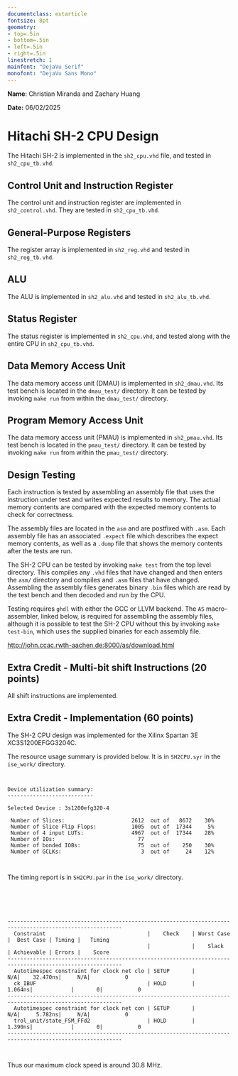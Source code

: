 ```yaml
---
documentclass: extarticle
fontsize: 8pt
geometry:
- top=.5in
- bottom=.5in
- left=.5in
- right=.5in
linestretch: 1
mainfont: "DejaVu Serif"
monofont: "DejaVu Sans Mono"
---
```


**Name**: Christian Miranda and Zachary Huang

**Date:** 06/02/2025


# Hitachi SH-2 CPU Design

The Hitachi SH-2 is implemented in the `sh2_cpu.vhd` file, and tested in
`sh2_cpu_tb.vhd`.

## Control Unit and Instruction Register

The control unit and instruction register are implemented in `sh2_control.vhd`.
They are tested in `sh2_cpu_tb.vhd`.

## General-Purpose Registers

The register array is implemented in `sh2_reg.vhd` and tested in 
`sh2_reg_tb.vhd`.

## ALU

The ALU is implemented in `sh2_alu.vhd` and tested in `sh2_alu_tb.vhd`.

## Status Register

The status register is implemented in `sh2_cpu.vhd`, and tested along with the
entire CPU in `sh2_cpu_tb.vhd`.

## Data Memory Access Unit

The data memory access unit (DMAU) is implemented in `sh2_dmau.vhd`. Its
test bench is located in the `dmau_test/` directory. It can be tested by
invoking `make run` from within the `dmau_test/` directory.

## Program Memory Access Unit

The data memory access unit (PMAU) is implemented in `sh2_pmau.vhd`. Its
test bench is located in the `pmau_test/` directory. It can be tested by
invoking `make run` from within the `pmau_test/` directory.

## Design Testing

Each instruction is tested by assembling an assembly file that uses the
instruction under test and writes expected results to memory. The actual
memory contents are compared with the expected memory contents to check for
correctness. 

The assembly files are located in the `asm` and are postfixed
with `.asm`. Each assembly file has an associated `.expect` file which 
describes the expect memory contents, as well as a `.dump` file that shows
the memory contents after the tests are run.

The SH-2 CPU can be tested by invoking `make test` from the top level 
directory. This compiles any `.vhd` files that have changed and then enters
the `asm/` directory and compiles and `.asm` files that have changed. 
Assembling the assembly files generates binary `.bin` files which are read
by the test bench and then decoded and run by the CPU.

Testing requires `ghdl` with either the GCC or LLVM backend. The `AS` 
macro-assembler, linked below, is required for assembling the assembly files,
although it is possible to test the SH-2 CPU without this by invoking 
`make test-bin`, which uses the supplied binaries for each assembly file.


http://john.ccac.rwth-aachen.de:8000/as/download.html


## Extra Credit - Multi-bit shift Instructions (20 points)

All shift instructions are implemented.

## Extra Credit - Implementation (60 points)


The SH-2 CPU design was implemented for the Xilinx Spartan 3E XC3S1200EFGG3204C.

The resource usage summary is provided below. It is in `SH2CPU.syr` in the
`ise_work/` directory.

```


Device utilization summary:
---------------------------

Selected Device : 3s1200efg320-4 

 Number of Slices:                     2612  out of   8672    30%  
 Number of Slice Flip Flops:           1005  out of  17344     5%  
 Number of 4 input LUTs:               4967  out of  17344    28%  
 Number of IOs:                          77
 Number of bonded IOBs:                  75  out of    250    30%  
 Number of GCLKs:                         3  out of     24    12%  



```

The timing report is in `SH2CPU.par` in the `ise_work/` directory.





```





----------------------------------------------------------------------------------------------------------
  Constraint                                |    Check    | Worst Case |  Best Case | Timing |   Timing   
                                            |             |    Slack   | Achievable | Errors |    Score   
----------------------------------------------------------------------------------------------------------
  Autotimespec constraint for clock net clo | SETUP       |         N/A|    32.470ns|     N/A|           0
  ck_IBUF                                   | HOLD        |     1.064ns|            |       0|           0
----------------------------------------------------------------------------------------------------------
  Autotimespec constraint for clock net con | SETUP       |         N/A|     5.782ns|     N/A|           0
  trol_unit/state_FSM_FFd2                  | HOLD        |     1.390ns|            |       0|           0
----------------------------------------------------------------------------------------------------------



```

Thus our maximum clock speed is around 30.8 MHz.



